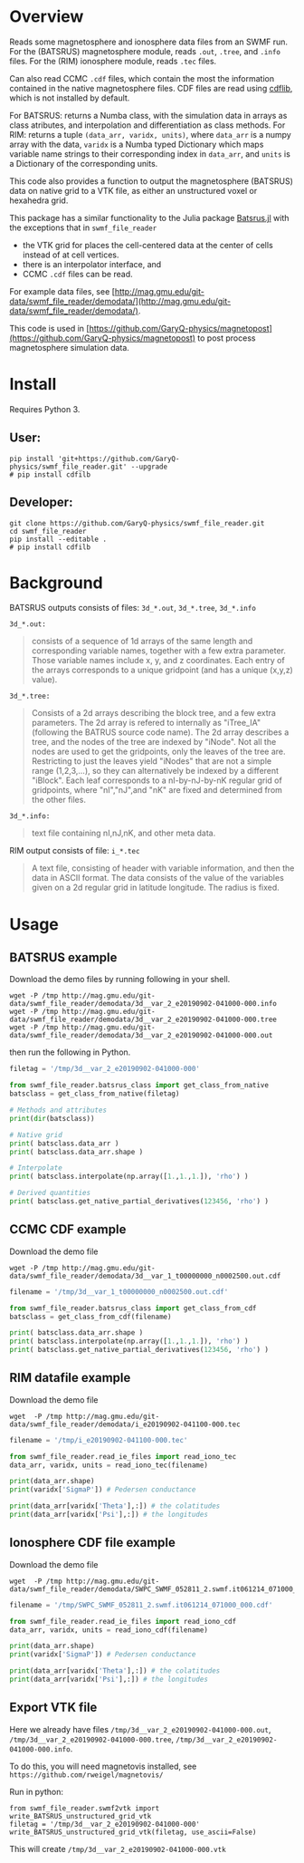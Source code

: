 # Overview

Reads some magnetosphere and ionosphere data files from an SWMF run.
For the (BATSRUS) magnetosphere module, reads `.out`, `.tree`, and `.info` files.
For the (RIM) ionosphere module, reads `.tec` files.

Can also read CCMC `.cdf` files, which contain the most the information contained in the native magnetosphere files. CDF files are read using [cdflib](`https://pypi.org/project/cdflib/`), which is not installed by default.

For BATSRUS: returns a Numba class, with the simulation data in arrays as class atributes,
and interpolation and differentiation as class methods.
For RIM: returns a tuple `(data_arr, varidx, units)`,
where `data_arr` is a numpy array with the data,
`varidx` is a Numba typed Dictionary which maps variable name strings to their corresponding index in `data_arr`,
and `units` is a Dictionary of the corresponding units.

This code also provides a function to output the magnetosphere (BATSRUS) data on native grid to a VTK file, as either an unstructured voxel or hexahedra grid.

This package has a similar functionality to the Julia package [Batsrus.jl](https://github.com/henry2004y/Batsrus.jl)
with the exceptions that in `swmf_file_reader`
* the VTK grid for  places the cell-centered data at the center of cells instead of at cell vertices.
* there is an interpolator interface, and
* CCMC `.cdf` files can be read.

For example data files, see [http://mag.gmu.edu/git-data/swmf_file_reader/demodata/](http://mag.gmu.edu/git-data/swmf_file_reader/demodata/).

This code is used in [https://github.com/GaryQ-physics/magnetopost](https://github.com/GaryQ-physics/magnetopost) to post process magnetosphere simulation data.

# Install

Requires Python 3.

## User:

```
pip install 'git+https://github.com/GaryQ-physics/swmf_file_reader.git' --upgrade
# pip install cdfilb 
```

## Developer:
```
git clone https://github.com/GaryQ-physics/swmf_file_reader.git
cd swmf_file_reader
pip install --editable .
# pip install cdfilb 
```

# Background

BATSRUS outputs consists of files: `3d_*.out`, `3d_*.tree`, `3d_*.info`

`3d_*.out:`
> consists of a sequence of 1d arrays of the same length and corresponding variable names,
> together with a few extra parameter.
> Those variable names include x, y, and z coordinates.
> Each entry of the arrays corresponds to a unique gridpoint
> (and has a unique (x,y,z) value).

`3d_*.tree:`
> Consists of a 2d arrays describing the block tree, and a few extra parameters.
> The 2d array is refered to internally as "iTree_IA" (following the BATRUS source code name).
> The 2d array describes a tree, and the nodes of the tree are indexed by "iNode".
> Not all the nodes are used to get the gridpoints, only the leaves of the tree are.
> Restricting to just the leaves  yield "iNodes" that are not a simple range (1,2,3,...),
> so they can alternatively be indexed by a different "iBlock".
> Each leaf corresponds to a nI-by-nJ-by-nK regular grid of gridpoints,
> where "nI","nJ",and "nK" are fixed and determined from the other files.

`3d_*.info:`
> text file containing nI,nJ,nK, and other meta data.

RIM output consists of file: `i_*.tec`
> A text file, consisting of header with variable information,
> and then the data in ASCII format.
> The data consists of the value of the variables given on a 2d regular grid in latitude longitude.
> The radius is fixed.

# Usage

## BATSRUS example

Download the demo files by running following in your shell.

```
wget -P /tmp http://mag.gmu.edu/git-data/swmf_file_reader/demodata/3d__var_2_e20190902-041000-000.info
wget -P /tmp http://mag.gmu.edu/git-data/swmf_file_reader/demodata/3d__var_2_e20190902-041000-000.tree
wget -P /tmp http://mag.gmu.edu/git-data/swmf_file_reader/demodata/3d__var_2_e20190902-041000-000.out
```

then run the following in Python.

```python
filetag = '/tmp/3d__var_2_e20190902-041000-000'

from swmf_file_reader.batsrus_class import get_class_from_native
batsclass = get_class_from_native(filetag)

# Methods and attributes
print(dir(batsclass))

# Native grid
print( batsclass.data_arr )
print( batsclass.data_arr.shape )

# Interpolate
print( batsclass.interpolate(np.array([1.,1.,1.]), 'rho') )

# Derived quantities
print( batsclass.get_native_partial_derivatives(123456, 'rho') )
```

## CCMC CDF example

Download the demo file

```
wget -P /tmp http://mag.gmu.edu/git-data/swmf_file_reader/demodata/3d__var_1_t00000000_n0002500.out.cdf
```

```python
filename = '/tmp/3d__var_1_t00000000_n0002500.out.cdf'

from swmf_file_reader.batsrus_class import get_class_from_cdf
batsclass = get_class_from_cdf(filename)

print( batsclass.data_arr.shape )
print( batsclass.interpolate(np.array([1.,1.,1.]), 'rho') )
print( batsclass.get_native_partial_derivatives(123456, 'rho') )
```

## RIM datafile example

Download the demo file

```
wget  -P /tmp http://mag.gmu.edu/git-data/swmf_file_reader/demodata/i_e20190902-041100-000.tec
```

```python
filename = '/tmp/i_e20190902-041100-000.tec'

from swmf_file_reader.read_ie_files import read_iono_tec
data_arr, varidx, units = read_iono_tec(filename)

print(data_arr.shape)
print(varidx['SigmaP']) # Pedersen conductance

print(data_arr[varidx['Theta'],:]) # the colatitudes
print(data_arr[varidx['Psi'],:]) # the longitudes
```

## Ionosphere CDF file example

Download the demo file

```
wget  -P /tmp http://mag.gmu.edu/git-data/swmf_file_reader/demodata/SWPC_SWMF_052811_2.swmf.it061214_071000_000.cdf
```

```python
filename = '/tmp/SWPC_SWMF_052811_2.swmf.it061214_071000_000.cdf'

from swmf_file_reader.read_ie_files import read_iono_cdf
data_arr, varidx, units = read_iono_cdf(filename)

print(data_arr.shape)
print(varidx['SigmaP']) # Pedersen conductance

print(data_arr[varidx['Theta'],:]) # the colatitudes
print(data_arr[varidx['Psi'],:]) # the longitudes
```

## Export VTK file

Here we already have files
`/tmp/3d__var_2_e20190902-041000-000.out`,
`/tmp/3d__var_2_e20190902-041000-000.tree`,
`/tmp/3d__var_2_e20190902-041000-000.info`.

To do this, you will need magnetovis installed, see `https://github.com/rweigel/magnetovis/`

Run in python:
```
from swmf_file_reader.swmf2vtk import write_BATSRUS_unstructured_grid_vtk
filetag = '/tmp/3d__var_2_e20190902-041000-000'
write_BATSRUS_unstructured_grid_vtk(filetag, use_ascii=False)
```

This will create `/tmp/3d__var_2_e20190902-041000-000.vtk`
